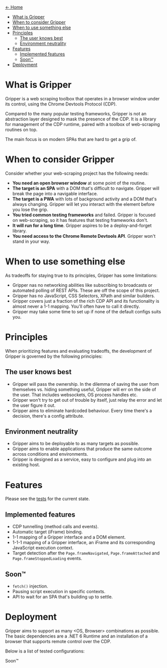 [← Home](index.md)

- [What is Gripper](#what-is-gripper)
- [When to consider Gripper](#when-to-consider-gripper)
- [When to use something else](#when-to-use-something-else)
- [Principles](#principles)
  - [The user knows best](#the-user-knows-best)
  - [Environment neutrality](#environment-neutrality)
- [Features](#features)
  - [Implemented features](#implemented-features)
  - [Soon™](#soon)
- [Deployment](#deployment)

# What is Gripper

Gripper is a web scraping toolbox that operates in a browser window under its control,
using the Chrome Devtools Protocol (CDP).

Compared to the many popular testing frameworks,
Gripper is not an abstraction layer designed to mask the presence of the CDP.
It is a library for management of the CDP runtime,
paired with a toolbox of web-scraping routines on top.

The main focus is on modern SPAs that are hard to get a grip of.

# When to consider Gripper

Consider whether your web-scraping project has the following needs:
- **You need an open browser window** at some point of the routine.
- **The target is an SPA** with a DOM that's difficult to navigate.
Gripper will break the page into a navigable interface.
- **The target is a PWA** with lots of background activity and a DOM that's always changing.
Gripper will let you interact with the element before you lose the grip.
- **You tried common testing frameworks** and failed.
Gripper is focused on web-scraping, so it has features that testing frameworks don't.
- **It will run for a long time**.
Gripper aspires to be a deploy-and-forget library.
- **You need access to the Chrome Remote Devtools API**.
Gripper won't stand in your way.

# When to use something else

As tradeoffs for staying true to its principles, Gripper has some limitations:
- Gripper nas no networking abilities like subscribing to broadcasts or automated polling of REST APIs.
These are off the scope of this project.
- Gripper has no JavaScript, CSS Selectors, XPath and similar builders.
- Gripper covers just a fraction of the rich CDP API and its functionality is almost never a 1-1 mapping.
You'll often have to call it directly.
- Gripper may take some time to set up if none of the default configs suits you.

# Principles

When prioritizing features and evaluating tradeoffs, the development of Gripper is governed by the following principles:

## The user knows best

- Gripper will pass the ownership.
In the dilemma of saving the user from themselves vs. hiding something useful,
Gripper will err on the side of the user. That includes websockets, OS process handles etc.
- Gripper won't try to get out of trouble by itself, just relay the error and let the user figure it out.
- Gripper aims to eliminate hardcoded behaviour. Every time there's a decision, there's a config attribute.

## Environment neutrality

- Gripper aims to be deployable to as many targets as possible.
- Gripper aims to enable applications that produce the same outcome across conditions and environments.
- Gripper is designed as a service, easy to configure and plug into an existing host.

# Features

Please see the [tests](https://github.com/tomaskrupka/Gripper/tree/main/test/Gripper.Test) for the current state.

## Implemented features

- CDP tunnelling (method calls and events).
- Automatic target (iFrame) binding.
- 1-1 mapping of a Gripper interface and a DOM element.
- 1-1-1 mapping of a Gripper interface, an iFrame and its corresponding JavaScript execution context.
- Target detection after the `Page.frameNavigated`, `Page.frameAttached` and `Page.frameStoppedLoading` events.

## Soon™

- `fetch()` injection.
- Pausing script execution in specific contexts.
- API to wait for an SPA that's building up to settle.

# Deployment
Gripper aims to support as many <OS, Browser> combinations as possible.
The basic dependencies are a .NET 6 Runtime and an installation of a browser that supports remote control over the CDP.

Below is a list of tested configurations:

Soon™
